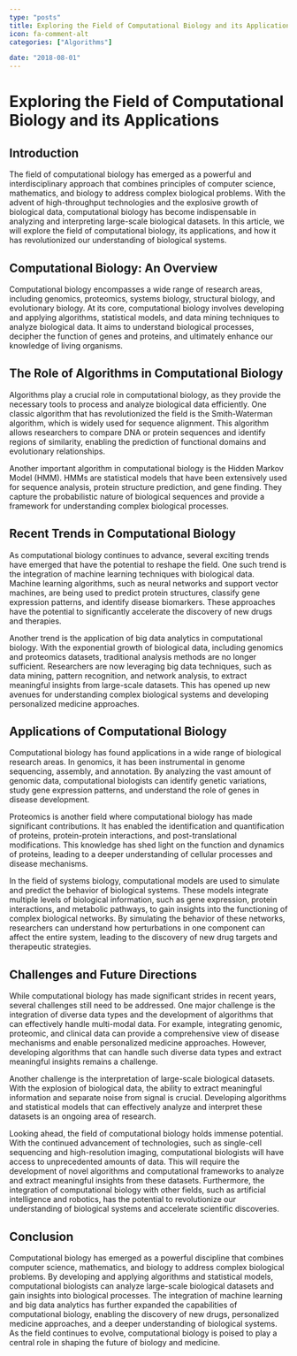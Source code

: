 ```yaml
---
type: "posts"
title: Exploring the Field of Computational Biology and its Applications
icon: fa-comment-alt
categories: ["Algorithms"]

date: "2018-08-01"
---
```


# Exploring the Field of Computational Biology and its Applications

## Introduction

The field of computational biology has emerged as a powerful and interdisciplinary approach that combines principles of computer science, mathematics, and biology to address complex biological problems. With the advent of high-throughput technologies and the explosive growth of biological data, computational biology has become indispensable in analyzing and interpreting large-scale biological datasets. In this article, we will explore the field of computational biology, its applications, and how it has revolutionized our understanding of biological systems.

## Computational Biology: An Overview

Computational biology encompasses a wide range of research areas, including genomics, proteomics, systems biology, structural biology, and evolutionary biology. At its core, computational biology involves developing and applying algorithms, statistical models, and data mining techniques to analyze biological data. It aims to understand biological processes, decipher the function of genes and proteins, and ultimately enhance our knowledge of living organisms.

## The Role of Algorithms in Computational Biology

Algorithms play a crucial role in computational biology, as they provide the necessary tools to process and analyze biological data efficiently. One classic algorithm that has revolutionized the field is the Smith-Waterman algorithm, which is widely used for sequence alignment. This algorithm allows researchers to compare DNA or protein sequences and identify regions of similarity, enabling the prediction of functional domains and evolutionary relationships.

Another important algorithm in computational biology is the Hidden Markov Model (HMM). HMMs are statistical models that have been extensively used for sequence analysis, protein structure prediction, and gene finding. They capture the probabilistic nature of biological sequences and provide a framework for understanding complex biological processes.

## Recent Trends in Computational Biology

As computational biology continues to advance, several exciting trends have emerged that have the potential to reshape the field. One such trend is the integration of machine learning techniques with biological data. Machine learning algorithms, such as neural networks and support vector machines, are being used to predict protein structures, classify gene expression patterns, and identify disease biomarkers. These approaches have the potential to significantly accelerate the discovery of new drugs and therapies.

Another trend is the application of big data analytics in computational biology. With the exponential growth of biological data, including genomics and proteomics datasets, traditional analysis methods are no longer sufficient. Researchers are now leveraging big data techniques, such as data mining, pattern recognition, and network analysis, to extract meaningful insights from large-scale datasets. This has opened up new avenues for understanding complex biological systems and developing personalized medicine approaches.

## Applications of Computational Biology

Computational biology has found applications in a wide range of biological research areas. In genomics, it has been instrumental in genome sequencing, assembly, and annotation. By analyzing the vast amount of genomic data, computational biologists can identify genetic variations, study gene expression patterns, and understand the role of genes in disease development.

Proteomics is another field where computational biology has made significant contributions. It has enabled the identification and quantification of proteins, protein-protein interactions, and post-translational modifications. This knowledge has shed light on the function and dynamics of proteins, leading to a deeper understanding of cellular processes and disease mechanisms.

In the field of systems biology, computational models are used to simulate and predict the behavior of biological systems. These models integrate multiple levels of biological information, such as gene expression, protein interactions, and metabolic pathways, to gain insights into the functioning of complex biological networks. By simulating the behavior of these networks, researchers can understand how perturbations in one component can affect the entire system, leading to the discovery of new drug targets and therapeutic strategies.

## Challenges and Future Directions

While computational biology has made significant strides in recent years, several challenges still need to be addressed. One major challenge is the integration of diverse data types and the development of algorithms that can effectively handle multi-modal data. For example, integrating genomic, proteomic, and clinical data can provide a comprehensive view of disease mechanisms and enable personalized medicine approaches. However, developing algorithms that can handle such diverse data types and extract meaningful insights remains a challenge.

Another challenge is the interpretation of large-scale biological datasets. With the explosion of biological data, the ability to extract meaningful information and separate noise from signal is crucial. Developing algorithms and statistical models that can effectively analyze and interpret these datasets is an ongoing area of research.

Looking ahead, the field of computational biology holds immense potential. With the continued advancement of technologies, such as single-cell sequencing and high-resolution imaging, computational biologists will have access to unprecedented amounts of data. This will require the development of novel algorithms and computational frameworks to analyze and extract meaningful insights from these datasets. Furthermore, the integration of computational biology with other fields, such as artificial intelligence and robotics, has the potential to revolutionize our understanding of biological systems and accelerate scientific discoveries.

## Conclusion

Computational biology has emerged as a powerful discipline that combines computer science, mathematics, and biology to address complex biological problems. By developing and applying algorithms and statistical models, computational biologists can analyze large-scale biological datasets and gain insights into biological processes. The integration of machine learning and big data analytics has further expanded the capabilities of computational biology, enabling the discovery of new drugs, personalized medicine approaches, and a deeper understanding of biological systems. As the field continues to evolve, computational biology is poised to play a central role in shaping the future of biology and medicine.
